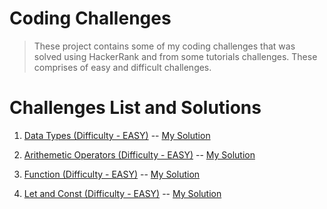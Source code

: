 # Coding Challenges

> These project contains some of my coding challenges that was solved using HackerRank and from some tutorials challenges. These comprises of easy and difficult challenges.

# Challenges List and Solutions

1.  [Data Types (Difficulty - EASY)](https://www.hackerrank.com/challenges/js10-data-types/problem) -- [My Solution](https://github.com/was-coder/Coding-Challenges/blob/main/easy-js/data-type.js)

2.  [Arithemetic Operators (Difficulty - EASY)](https://www.hackerrank.com/challenges/js10-arithmetic-operators/problem) -- [My Solution](https://github.com/was-coder/Coding-Challenges/blob/main/easy-js/Arithmetic-operators.js)

3.  [Function (Difficulty - EASY)](https://www.hackerrank.com/challenges/js10-function/problem) -- [My Solution](https://github.com/was-coder/Coding-Challenges/blob/main/easy-js/factorial.js)

4.  [Let and Const (Difficulty - EASY)](https://www.hackerrank.com/challenges/js10-let-and-const/problem) -- [My Solution](https://github.com/was-coder/Coding-Challenges/blob/main/easy-js/let-and-const.js)

